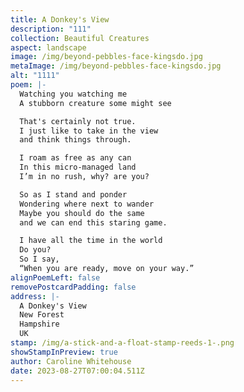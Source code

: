 ```yaml
---
title: A Donkey's View
description: "111"
collection: Beautiful Creatures
aspect: landscape
image: /img/beyond-pebbles-face-kingsdo.jpg
metaImage: /img/beyond-pebbles-face-kingsdo.jpg
alt: "1111"
poem: |-
  Watching you watching me
  A stubborn creature some might see

  That's certainly not true.
  I just like to take in the view
  and think things through.

  I roam as free as any can
  In this micro-managed land
  I’m in no rush, why? are you?

  So as I stand and ponder
  Wondering where next to wander
  Maybe you should do the same
  and we can end this staring game.

  I have all the time in the world
  Do you? 
  So I say,
  “When you are ready, move on your way.”
alignPoemLeft: false
removePostcardPadding: false
address: |-
  A Donkey's View
  New Forest
  Hampshire
  UK
stamp: /img/a-stick-and-a-float-stamp-reeds-1-.png
showStampInPreview: true
author: Caroline Whitehouse
date: 2023-08-27T07:00:04.511Z
---
```

